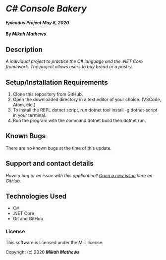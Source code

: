 # _C# Console Bakery_

#### _Epicodus Project May 8, 2020_

#### By _**Mikah Mathews**_

## Description

_A individual project to practice the C# language and the .NET Core framework. The project allows users to buy bread or a pastry._

## Setup/Installation Requirements

1. Clone this repository from GitHub.
2. Open the downloaded directory in a text editor of your choice.
  (VSCode, Atom, etc.)
3. To install the REPL dotnet script, run dotnet tool install -g dotnet-script in your terminal.
4. Run the program with the command dotnet build then dotnet run.

## Known Bugs

There are no known bugs at the time of this update.
 
## Support and contact details

_Have a bug or an issue with this application? [Open a new issue](https://github.com/mikah-mathews/csharp-bakery/issues) here on GitHub._

## Technologies Used

* C#
* .NET Core
* Git and GitHub

### License

This software is licensed under the MIT license.

Copyright (c) 2020 **_Mikah Mathews_**